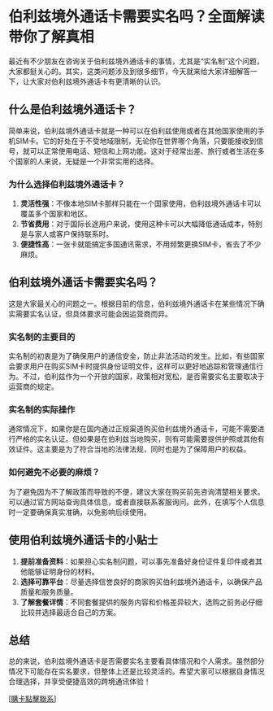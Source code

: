 # 伯利兹境外通话卡需要实名吗？全面解读带你了解真相

最近有不少朋友在咨询关于伯利兹境外通话卡的事情，尤其是“实名制”这个问题，大家都挺关心的。其实，这类问题涉及到很多细节，今天就来给大家详细解答一下，让大家对伯利兹境外通话卡有更清晰的认识。

## 什么是伯利兹境外通话卡？

简单来说，伯利兹境外通话卡就是一种可以在伯利兹使用或者在其他国家使用的手机SIM卡。它的好处在于不受地域限制，无论你在世界哪个角落，只要能接收到信号，就可以正常使用电话、短信和上网功能。这对于经常出差、旅行或者生活在多个国家的人来说，无疑是一个非常实用的选择。

### 为什么选择伯利兹境外通话卡？

1. **灵活性强**：不像本地SIM卡那样只能在一个国家使用，伯利兹境外通话卡可以覆盖多个国家和地区。
2. **节省费用**：对于国际长途用户来说，使用这种卡可以大幅降低通话成本，特别是与家人或客户保持联系时。
3. **便捷性高**：一张卡就能搞定多国通讯需求，不用频繁更换SIM卡，省去了不少麻烦。

## 伯利兹境外通话卡需要实名吗？

这是大家最关心的问题之一。根据目前的信息，伯利兹境外通话卡在某些情况下确实需要实名认证，但具体要求可能会因运营商而异。

### 实名制的主要目的

实名制的初衷是为了确保用户的通信安全，防止非法活动的发生。比如，有些国家会要求用户在购买SIM卡时提供身份证明文件，这样可以更好地追踪和管理通信行为。不过，伯利兹作为一个开放的国家，政策相对宽松，是否需要实名主要取决于运营商的规定。

### 实名制的实际操作

通常情况下，如果你是在国内通过正规渠道购买伯利兹境外通话卡，可能不需要进行严格的实名认证。但如果是在伯利兹当地购买，则有可能需要提供护照或其他有效证件。这主要是为了符合当地的法律法规，同时也是为了保障用户的权益。

### 如何避免不必要的麻烦？

为了避免因为不了解政策而导致的不便，建议大家在购买前先咨询清楚相关要求。可以通过官方网站查询具体信息，或者直接联系客服询问。此外，在填写个人信息时一定要确保真实准确，以免影响后续使用。

## 使用伯利兹境外通话卡的小贴士

1. **提前准备资料**：如果担心实名制问题，可以事先准备好身份证件复印件或者其他能够证明身份的材料。
2. **选择可靠平台**：尽量选择信誉良好的商家购买伯利兹境外通话卡，以确保产品质量和服务质量。
3. **了解套餐详情**：不同套餐提供的服务内容和价格差异较大，选购之前务必仔细比较并选择最适合自己的方案。

## 总结

总的来说，伯利兹境外通话卡是否需要实名主要看具体情况和个人需求。虽然部分情况下可能存在实名要求，但整体上还是比较灵活的。希望大家可以根据自身情况合理选择，并享受便捷高效的跨境通讯体验！

[[購卡點擊聯系](https://t.me/s/esim1088)]